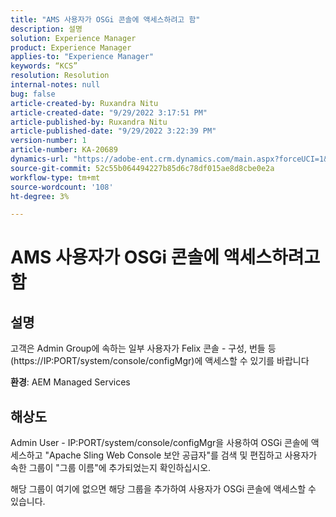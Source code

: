 ```yaml
---
title: "AMS 사용자가 OSGi 콘솔에 액세스하려고 함"
description: 설명
solution: Experience Manager
product: Experience Manager
applies-to: "Experience Manager"
keywords: “KCS”
resolution: Resolution
internal-notes: null
bug: false
article-created-by: Ruxandra Nitu
article-created-date: "9/29/2022 3:17:51 PM"
article-published-by: Ruxandra Nitu
article-published-date: "9/29/2022 3:22:39 PM"
version-number: 1
article-number: KA-20689
dynamics-url: "https://adobe-ent.crm.dynamics.com/main.aspx?forceUCI=1&pagetype=entityrecord&etn=knowledgearticle&id=0aa2b2da-0940-ed11-9db1-0022480867fb"
source-git-commit: 52c55b064494227b85d6c78df015ae8d8cbe0e2a
workflow-type: tm+mt
source-wordcount: '108'
ht-degree: 3%

---
```


# AMS 사용자가 OSGi 콘솔에 액세스하려고 함

## 설명


고객은 Admin Group에 속하는 일부 사용자가 Felix 콘솔 - 구성, 번들 등(https://IP:PORT/system/console/configMgr)에 액세스할 수 있기를 바랍니다



<b>환경</b>: AEM Managed Services


## 해상도


Admin User - IP:PORT/system/console/configMgr을 사용하여 OSGi 콘솔에 액세스하고 &quot;Apache Sling Web Console 보안 공급자&quot;를 검색 및 편집하고 사용자가 속한 그룹이 &quot;그룹 이름&quot;에 추가되었는지 확인하십시오.

해당 그룹이 여기에 없으면 해당 그룹을 추가하여 사용자가 OSGi 콘솔에 액세스할 수 있습니다.
